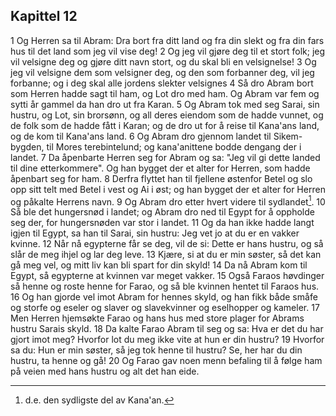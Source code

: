 ## Kapittel 12

1 Og Herren sa til Abram: Dra bort fra ditt land og fra din slekt og fra din fars hus til det land som jeg vil vise deg!
2 Og jeg vil gjøre deg til et stort folk; jeg vil velsigne deg og gjøre ditt navn stort, og du skal bli en velsignelse!
3 Og jeg vil velsigne dem som velsigner deg, og den som forbanner deg, vil jeg forbanne; og i deg skal alle jordens slekter velsignes
4 Så dro Abram bort som Herren hadde sagt til ham, og Lot dro med ham. Og Abram var fem og sytti år gammel da han dro ut fra Karan.
5 Og Abram tok med seg Sarai, sin hustru, og Lot, sin brorsønn, og all deres eiendom som de hadde vunnet, og de folk som de hadde fått i Karan; og de dro ut for å reise til Kana'ans land, og de kom til Kana'ans land.
6 Og Abram dro gjennom landet til Sikem-bygden, til Mores terebintelund; og kana'anittene bodde dengang der i landet.
7 Da åpenbarte Herren seg for Abram og sa: "Jeg vil gi dette landed til dine etterkommere". Og han bygget der et alter for Herren, som hadde åpenbart seg for ham.
8 Derfra flyttet han til fjellene østenfor Betel og slo opp sitt telt med Betel i vest og Ai i øst; og han bygget der et alter for Herren og påkalte Herrens navn.
9 Og Abram dro etter hvert videre til sydlandet[^1].
10 Så ble det hungersnød i landet; og Abram dro ned til Egypt for å oppholde seg der, for hungersnøden var stor i landet.
11 Og da han ikke hadde langt igjen til Egypt, sa han til Sarai, sin hustru: Jeg vet jo at du er en vakker kvinne.
12 Når nå egypterne får se deg, vil de si: Dette er hans hustru, og så slår de meg ihjel og lar deg leve.
13 Kjære, si at du er min søster, så det kan gå meg vel, og mitt liv kan bli spart for din skyld!
14 Da nå Abram kom til Egypt, så egypterne at kvinnen var meget vakker.
15 Også Faraos høvdinger så henne og roste henne for Farao, og så ble kvinnen hentet til Faraos hus.
16 Og han gjorde vel imot Abram for hennes skyld, og han fikk både småfe og storfe og eseler og slaver og slavekvinner og eselhopper og kameler.
17 Men Herren hjemsøkte Farao og hans hus med store plager for Abrams hustru Sarais skyld.
18 Da kalte Farao Abram til seg og sa: Hva er det du har gjort imot meg? Hvorfor lot du meg ikke vite at hun er din hustru?
19 Hvorfor sa du: Hun er min søster, så jeg tok henne til hustru? Se, her har du din hustru, ta henne og gå!
20 Og Farao gav noen menn befaling til å følge ham på veien med hans hustru og alt det han eide.

[^1]:  d.e. den sydligste del av Kana'an.
